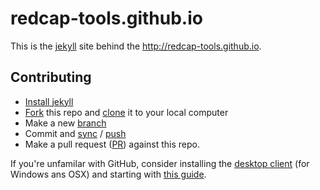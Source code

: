 # redcap-tools.github.io

This is the [jekyll](https://jekyllrb.com/) site behind the http://redcap-tools.github.io.

## Contributing

* [Install jekyll](http://jekyllrb.com/docs/installation/)
* [Fork](https://guides.github.com/activities/forking/) this repo and [clone](https://help.github.com/articles/cloning-a-repository/#cloning-a-repository-to-github-desktop) it to your local computer
* Make a new [branch](https://help.github.com/articles/creating-and-deleting-branches-within-your-repository/)
* Commit and [sync](https://help.github.com/desktop/guides/contributing/syncing-your-branch/) / [push](https://help.github.com/articles/pushing-to-a-remote/)
* Make a pull request ([PR](https://github.com/redcap-tools/redcap-tools.github.io/pulls)) against this repo.

If you're unfamilar with GitHub, consider installing the [desktop client](https://desktop.github.com/) (for Windows ans OSX) and starting with [this guide](https://help.github.com/desktop/guides/).
